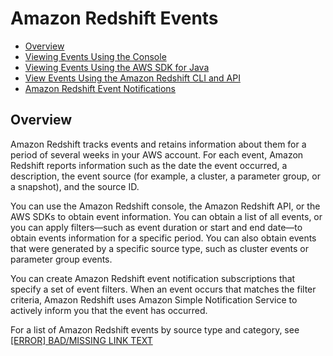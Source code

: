 # Amazon Redshift Events<a name="working-with-events"></a>


+ [Overview](#working-with-events-overview)
+ [Viewing Events Using the Console](viewing-events-console.md)
+ [Viewing Events Using the AWS SDK for Java](managing-events-java.md)
+ [View Events Using the Amazon Redshift CLI and API](view-events-api-cli.md)
+ [Amazon Redshift Event Notifications](working-with-event-notifications.md)

## Overview<a name="working-with-events-overview"></a>

Amazon Redshift tracks events and retains information about them for a period of several weeks in your AWS account\. For each event, Amazon Redshift reports information such as the date the event occurred, a description, the event source \(for example, a cluster, a parameter group, or a snapshot\), and the source ID\. 

You can use the Amazon Redshift console, the Amazon Redshift API, or the AWS SDKs to obtain event information\. You can obtain a list of all events, or you can apply filters—such as event duration or start and end date—to obtain events information for a specific period\. You can also obtain events that were generated by a specific source type, such as cluster events or parameter group events\.

You can create Amazon Redshift event notification subscriptions that specify a set of event filters\. When an event occurs that matches the filter criteria, Amazon Redshift uses Amazon Simple Notification Service to actively inform you that the event has occurred\.

For a list of Amazon Redshift events by source type and category, see [[ERROR] BAD/MISSING LINK TEXT](working-with-event-notifications.md#redshift-event-messages)